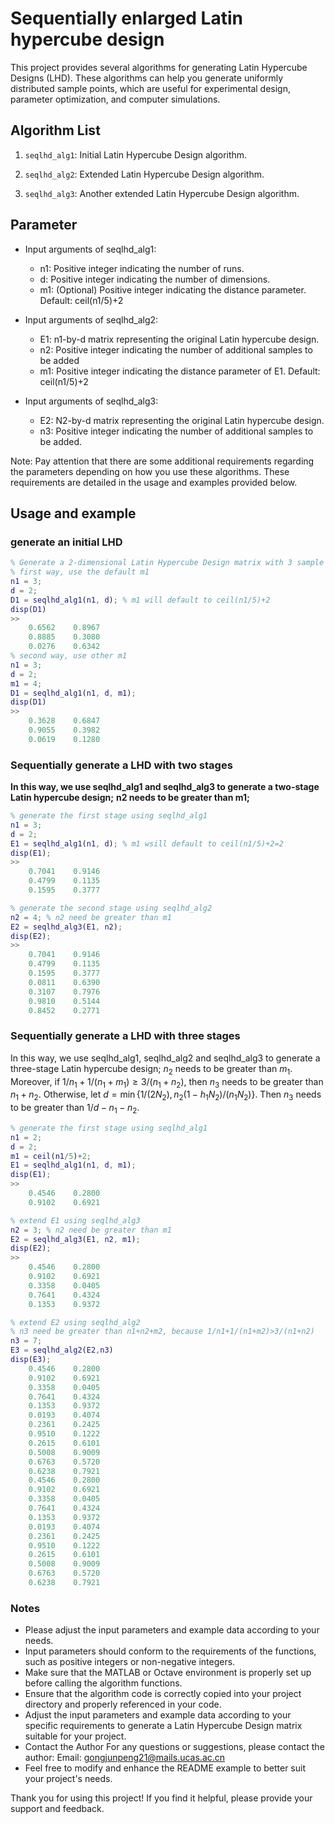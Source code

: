 # Sequentially enlarged Latin hypercube design

This project provides several algorithms for generating Latin Hypercube Designs (LHD). These algorithms can help you generate uniformly distributed sample points, which are useful for experimental design, parameter optimization, and computer simulations.

## Algorithm List

1. `seqlhd_alg1`: Initial Latin Hypercube Design algorithm.

2. `seqlhd_alg2`: Extended Latin Hypercube Design algorithm.

3. `seqlhd_alg3`: Another extended Latin Hypercube Design algorithm.

## Parameter

- Input arguments of seqlhd_alg1:
  - n1: Positive integer indicating the number of runs.
  - d: Positive integer indicating the number of dimensions.
  - m1: (Optional) Positive integer indicating the distance parameter. Default: ceil(n1/5)+2

- Input arguments of seqlhd_alg2:
  - E1: n1-by-d matrix representing the original Latin hypercube design.
  - n2: Positive integer indicating the number of additional samples to be added
  - m1: Positive integer indicating the distance parameter of E1. Default: ceil(n1/5)+2

- Input arguments of seqlhd_alg3:
  - E2: N2-by-d matrix representing the original Latin hypercube design.
  - n3: Positive integer indicating the number of additional samples to be added.

Note: Pay attention that there are some additional requirements regarding the parameters depending on how you use these algorithms. These requirements are detailed in the usage and examples provided below.

## Usage and example

### generate an initial LHD

```matlab
% Generate a 2-dimensional Latin Hypercube Design matrix with 3 sample points per dimension
% first way, use the default m1
n1 = 3;
d = 2;
D1 = seqlhd_alg1(n1, d); % m1 will default to ceil(n1/5)+2
disp(D1)
>>
    0.6562    0.8967
    0.8885    0.3080
    0.0276    0.6342
% second way, use other m1
n1 = 3;
d = 2;
m1 = 4;
D1 = seqlhd_alg1(n1, d, m1); 
disp(D1)
>> 
    0.3628    0.6847
    0.9055    0.3982
    0.0619    0.1280
```

### Sequentially generate a LHD with two stages

**In this way, we use seqlhd_alg1 and seqlhd_alg3 to generate a two-stage Latin hypercube design;**
**n2 needs to be greater than m1;**

```matlab
% generate the first stage using seqlhd_alg1
n1 = 3;
d = 2;
E1 = seqlhd_alg1(n1, d); % m1 wsill default to ceil(n1/5)+2=2
disp(E1);
>>
    0.7041    0.9146
    0.4799    0.1135
    0.1595    0.3777

% generate the second stage using seqlhd_alg2 
n2 = 4; % n2 need be greater than m1
E2 = seqlhd_alg3(E1, n2);
disp(E2);
>>
    0.7041    0.9146
    0.4799    0.1135
    0.1595    0.3777
    0.0811    0.6390
    0.3107    0.7976
    0.9810    0.5144
    0.8452    0.2771
```

### Sequentially generate a LHD with three stages

In this way, we use seqlhd_alg1, seqlhd_alg2 and seqlhd_alg3 to generate a three-stage Latin hypercube design;
$n_2$ needs to be greater than $m_1$.
Moreover, if $1/n_1+1/(n_1+m_1)\geq 3/(n_1+n_2)$, then $n_3$ needs to be greater than $n_1+n_2$.
Otherwise, let $d=\min\{1/(2N_2), n_2(1-h_1 N_2)/(n_1N_2)\}$. Then $n_3$ needs to be greater than $1/d-n_1-n_2$.

```matlab
% generate the first stage using seqlhd_alg1
n1 = 2;
d = 2;
m1 = ceil(n1/5)+2;
E1 = seqlhd_alg1(n1, d, m1);
disp(E1);
>>
    0.4546    0.2800
    0.9102    0.6921

% extend E1 using seqlhd_alg3
n2 = 3; % n2 need be greater than m1 
E2 = seqlhd_alg3(E1, n2, m1);
disp(E2);
>>
    0.4546    0.2800
    0.9102    0.6921
    0.3358    0.0405
    0.7641    0.4324
    0.1353    0.9372

% extend E2 using seqlhd_alg2
% n3 need be greater than n1+n2+m2, because 1/n1+1/(n1+m2)>3/(n1+n2)
n3 = 7; 
E3 = seqlhd_alg2(E2,n3)
disp(E3);
    0.4546    0.2800
    0.9102    0.6921
    0.3358    0.0405
    0.7641    0.4324
    0.1353    0.9372
    0.0193    0.4074
    0.2361    0.2425
    0.9510    0.1222
    0.2615    0.6101
    0.5008    0.9009
    0.6763    0.5720
    0.6238    0.7921
    0.4546    0.2800
    0.9102    0.6921
    0.3358    0.0405
    0.7641    0.4324
    0.1353    0.9372
    0.0193    0.4074
    0.2361    0.2425
    0.9510    0.1222
    0.2615    0.6101
    0.5008    0.9009
    0.6763    0.5720
    0.6238    0.7921

```

### Notes

- Please adjust the input parameters and example data according to your needs.
- Input parameters should conform to the requirements of the functions, such as positive integers or non-negative integers.
- Make sure that the MATLAB or Octave environment is properly set up before calling the algorithm functions.
- Ensure that the algorithm code is correctly copied into your project directory and properly referenced in your code.
- Adjust the input parameters and example data according to your specific requirements to generate a Latin Hypercube Design matrix suitable for your project.
- Contact the Author
For any questions or suggestions, please contact the author:
Email: <gongjunpeng21@mails.ucas.ac.cn>
- Feel free to modify and enhance the README example to better suit your project's needs.

Thank you for using this project! If you find it helpful, please provide your support and feedback.
